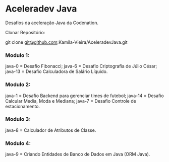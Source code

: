# Aceleradev Java
Desafios da aceleração Java da Codenation.

Clonar Repositório:

git clone git@github.com:Kamila-Vieira/AceleradevJava.git

### Modulo 1:

java-0 = Desafio Fibonacci;
java-6 = Desafio Criptografia de Júlio César;
java-13 = Desafio Calculadora de Salário Líquido.

### Modulo 2:

java-1 = Desafio Backend para gerenciar times de futebol;
java-14 = Desafio Calcular Media, Moda e Mediana;
java-7 = Desafio Controle de estacionamento.

### Modulo 3:

java-8 = Calculador de Atributos de Classe.

### Modulo 4:

java-9 = Criando Entidades de Banco de Dados em Java (ORM Java).

